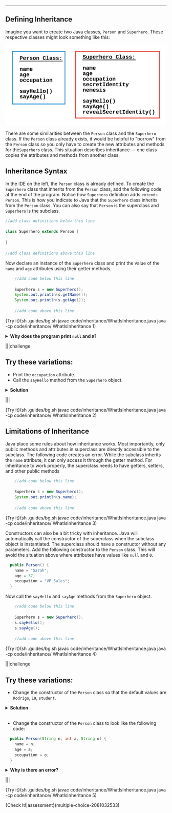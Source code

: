 ----------

## Defining Inheritance

Imagine you want to create two Java classes, `Person` and `Superhero`. These respective classes might look something like this:

![No_Inheritance](.guides/img/inheritance/noInheritance.png)

There are some similarities between the `Person` class and the `Superhero` class. If the `Person` class already exists, it would be helpful to "borrow" from the `Person` class so you only have to create the new attributes and methods for the`Superhero` class. This situation describes inheritance — one class copies the attributes and methods from another class.

## Inheritance Syntax

In the IDE on the left, the `Person` class is already defined. To create the `Superhero` class that inherits from the `Person` class, add the following code at the end of the program. Notice how `Superhero` definition adds `extends Person`. This is how you indicate to Java that the `Superhero` class inherits from the `Person` class. You can also say that `Person` is the superclass and `Superhero` is the subclass.

```java
//add class definitions below this line

class Superhero extends Person {
  
}
  
//add class definitions above this line
```

Now declare an instance of the `Superhero` class and print the value of the `name` and `age` attributes using their getter methods.

```java
    //add code below this line

    Superhero s = new Superhero();
    System.out.println(s.getName());
    System.out.println(s.getAge());

    //add code above this line
```

{Try it}(sh .guides/bg.sh javac code/inheritance/WhatIsInheritance.java java -cp code/inheritance/ WhatIsInheritance 1)

<details>
  <summary><strong>Why does the program print <code>null</code> and <code>0</code>?</strong></summary>
  The <code>Person</code> class does not have a constructor. So when Java creates the attributes, it gives <code>null</code> as the initial value for strings and <code>0</code> for the initial value of integers.
</details>

|||challenge
## Try these variations:
* Print the `occupation` attribute.
* Call the `sayHello` method from the `Superhero` object.

<details>
  <summary><strong>Solution</strong></summary>
  
  ```java
      //add code below this line

      Superhero s = new Superhero();
      System.out.println(s.getName());
      System.out.println(s.getAge());
      System.out.println(s.getOccupation());
      s.sayHello();

      //add code above this line
  ```
  
</details>

|||

{Try it}(sh .guides/bg.sh javac code/inheritance/WhatIsInheritance.java java -cp code/inheritance/ WhatIsInheritance 2)

## Limitations of Inheritance

Java place some rules about how inheritance works. Most importantly, only public methods and attributes in superclass are directly accessible to the subclass. The following code creates an error. While the subclass inherits the `name` attribute, it can only access it through the getter method. For inheritance to work properly, the superclass needs to have getters, setters, and other public methods 

```java
    //add code below this line

    Superhero s = new Superhero();
    System.out.println(s.name);

    //add code above this line
```

{Try it}(sh .guides/bg.sh javac code/inheritance/WhatIsInheritance.java java -cp code/inheritance/ WhatIsInheritance 3)

Constructors can also be a bit tricky with inheritance. Java will automatically call the constructor of the superclass when the subclass object is instantiated. The superclass should have a constructor without any parameters. Add the following constructor to the `Person` class. This will avoid the situation above where attributes have values like `null` and `0`.

```java
  public Person() {
    name = "Sarah";
    age = 37;
    occupation = "VP Sales";
  }
```

Now call the `sayHello` and `sayAge` methods from the `Superhero` object.

```java
    //add code below this line

    Superhero s = new Superhero();
    s.sayHello();
    s.sayAge();

    //add code above this line
```

{Try it}(sh .guides/bg.sh javac code/inheritance/WhatIsInheritance.java java -cp code/inheritance/ WhatIsInheritance 4)

|||challenge
## Try these variations:
* Change the constructor of the `Person` class so that the default values are `Rodrigo`, `19`, `student`.

<details>
  <summary><strong>Solution</strong></summary>
  
  ```java
  public Person() {
    name = "Rodrigo";
    age = 19;
    occupation = "student";
  }
  ```
  
</details><br>

* Change the constructor of the `Person` class to look like the following code:

```java
  public Person(String n, int a, String o) {
    name = n;
    age = a;
    occupation = o;
  }
```
<details>
  <summary><strong>Why is there an error?</strong></summary>
  Java tries to call the constructor of the superclass when instantiating a subclass object. This happens automatically and without any parameters, but the <code>Person</code> class expects three parameters. This is why the code generates an error. The next page describes how to call a superclass constructor with parameters.
</details>

|||

{Try it}(sh .guides/bg.sh javac code/inheritance/WhatIsInheritance.java java -cp code/inheritance/ WhatIsInheritance 5)

{Check It!|assessment}(multiple-choice-2081032533)
